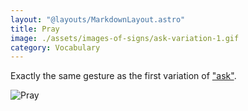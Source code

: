 ```yaml
---
layout: "@layouts/MarkdownLayout.astro"
title: Pray
image: ./assets/images-of-signs/ask-variation-1.gif
category: Vocabulary
---
```


Exactly the same gesture as the first variation of ["ask"](./ask#variation-1).

![Pray](@signs/ask-variation-1.gif)
